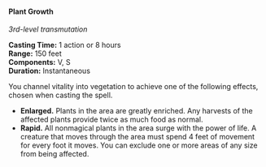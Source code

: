 #### Plant Growth
<!-- TODO Check and tag this spell -->
<!-- markdownlint-disable-next-line no-emphasis-as-heading -->
_3rd-level transmutation_

**Casting Time:** 1 action or 8 hours \
**Range:** 150 feet \
**Components:** V, S \
**Duration:** Instantaneous

You channel vitality into vegetation to achieve one of the following effects, chosen when casting the spell.

- **Enlarged.**
  Plants in the area are greatly enriched.
  Any harvests of the affected plants provide twice as much food as normal.
- **Rapid.**
  All nonmagical plants in the area surge with the power of life.
  A creature that moves through the area must spend 4 feet of movement for every foot it moves.
  You can exclude one or more areas of any size from being affected.
